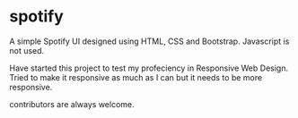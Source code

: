 # spotify

A simple Spotify UI designed using HTML, CSS and Bootstrap.
Javascript is not used.

Have started this project to test my profeciency in Responsive Web Design.
Tried to make it responsive as much as I can but it needs to be more responsive.

contributors are always welcome.
